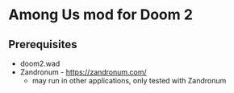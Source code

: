 # Among Us mod for Doom 2
## Prerequisites
- doom2.wad
- Zandronum - https://zandronum.com/
  - may run in other applications, only tested with Zandronum
